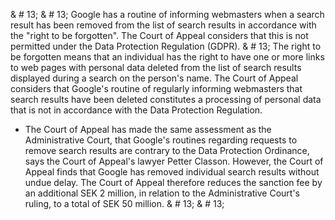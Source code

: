 & # 13;
& # 13;
Google has a routine of informing webmasters when a search result has been removed from the list of search results in accordance with the "right to be forgotten". The Court of Appeal considers that this is not permitted under the Data Protection Regulation (GDPR). & # 13;
                The right to be forgotten means that an individual has the right to have one or more links to web pages with personal data deleted from the list of search results displayed during a search on the person's name.
The Court of Appeal considers that Google's routine of regularly informing webmasters that search results have been deleted constitutes a processing of personal data that is not in accordance with the Data Protection Regulation.
- The Court of Appeal has made the same assessment as the Administrative Court, that Google's routines regarding requests to remove search results are contrary to the Data Protection Ordinance, says the Court of Appeal's lawyer Petter Classon.
However, the Court of Appeal finds that Google has removed individual search results without undue delay. The Court of Appeal therefore reduces the sanction fee by an additional SEK 2 million, in relation to the Administrative Court's ruling, to a total of SEK 50 million. & # 13;
                & # 13;
